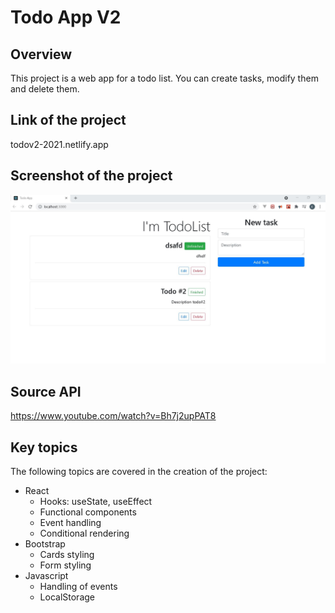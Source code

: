 # Todo App V2

## Overview

This project is a web app for a todo list. You can create tasks, modify them and delete them.

## Link of the project

todov2-2021.netlify.app

## Screenshot of the project

![App Screenshot](./sources/img/Capture.JPG)

## Source API

https://www.youtube.com/watch?v=Bh7j2upPAT8

## Key topics

The following topics are covered in the
creation of the project:

- React
  - Hooks: useState, useEffect
  - Functional components
  - Event handling
  - Conditional rendering
- Bootstrap
  - Cards styling
  - Form styling
- Javascript
  - Handling of events
  - LocalStorage
